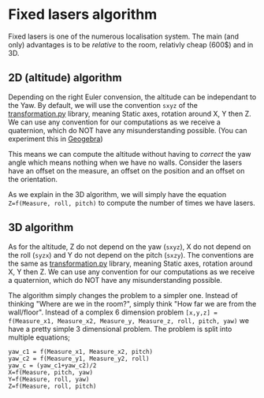 Fixed lasers algorithm
==============

Fixed lasers is one of the numerous localisation system. The main (and only) advantages is to be *relative* to the room, relativly cheap (600$) and in 3D. 


2D (altitude) algorithm
---------------

Depending on the right Euler convension, the altitude can be independant to the Yaw. By default, we will use the convention `sxyz` of the [transformation.py](http://www.lfd.uci.edu/~gohlke/code/transformations.py.html) library, meaning Static axes, rotation around X, Y then Z. We can use any convention for our computations as we receive a quaternion, which do NOT have any misunderstanding possible. (You can experiment this in [Geogebra](https://www.geogebra.org/))

This means we can compute the altitude without having to *correct* the yaw angle which means nothing when we have no walls. Consider the lasers have an offset on the measure, an offset on the position and an offset on the orientation. 

As we explain in the 3D algorithm, we will simply have the equation `Z=f(Measure, roll, pitch)` to compute the number of times we have lasers.





3D algorithm
-----------------------

As for the altitude, Z do not depend on the yaw (`sxyz`), X do not depend on the roll (`syzx`) and Y do not depend on the pitch (`sxzy`). The conventions are the same as [transformation.py](http://www.lfd.uci.edu/~gohlke/code/transformations.py.html) library, meaning Static axes, rotation around X, Y then Z. We can use any convention for our computations as we receive a quaternion, which do NOT have any misunderstanding possible.

The algorithm simply changes the problem to a simpler one. Instead of thinking "Where are we in the room?", simply think "How far we are from the wall/floor". Instead of a complex 6 dimension problem `[x,y,z] = f(Measure_x1, Measure_x2, Measure_y, Measure_z, roll, pitch, yaw)` we have a pretty simple 3 dimensional problem. The problem is split into multiple equations;

```
yaw_c1 = f(Measure_x1, Measure_x2, pitch)
yaw_c2 = f(Measure_y1, Measure_y2, roll)
yaw_c = (yaw_c1+yaw_c2)/2
X=f(Measure, pitch, yaw)
Y=f(Measure, roll, yaw)
Z=f(Measure, roll, pitch)
```

